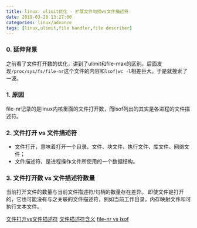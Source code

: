 ```yaml
---
title: linux: ulimit优化 - 扩展文件句柄vs文件描述符
date: 2019-03-28 13:27:00
categories: linux/advance
tags: [linux,ulimit,file handler,file describer]
---
```


### 0. 延伸背景
之前看了文件打开数的优化，讲到了ulimit和file-max的区别。后面发现`/proc/sys/fs/file-nr`这个文件的内容和`lsof|wc -l`相差巨大。于是就搜索了一波。

### 1. 原因
file-nr记录的是linux内核里面的文件打开数，而lsof列出的其实是各进程的文件描述符。

### 2. 文件打开 vs 文件描述符
- 文件打开，意味着打开一个目录、文件、块文件、执行文件、库文件、网络文件；  
- 文件描述符，是进程操作文件所使用的一个数据结构。

### 3. 文件打开数 vs 文件描述符数量
当前打开文件的数量与当前文件描述符/句柄的数量存在差异。 即使文件是打开的，它也可能没有与之关联的文件描述符，例如当前工作目录，内存映射文件和可执行文本文件。

[文件打开vs文件描述符](https://www.thegeekdiary.com/linux-interview-questions-open-files-open-file-descriptors/)
[文件描述符含义](https://stackoverflow.com/questions/25140730/what-does-the-fd-column-of-pipes-listed-by-lsof-mean)
[file-nr vs lsof](https://unix.stackexchange.com/questions/176967/why-file-nr-and-lsof-count-on-open-files-differs)